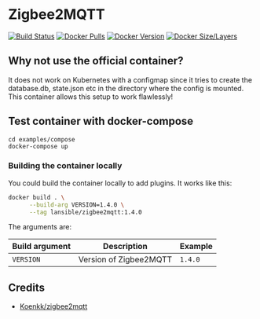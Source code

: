 # Zigbee2MQTT
[![Build Status](https://cloud.drone.io/api/badges/LANsible/docker-zigbee2mqtt/status.svg)](https://cloud.drone.io/LANsible/docker-zigbee2mqtt)
[![Docker Pulls](https://img.shields.io/docker/pulls/lansible/zigbee2mqtt.svg)](https://hub.docker.com/r/lansible/zigbee2mqtt)
[![Docker Version](https://images.microbadger.com/badges/version/lansible/zigbee2mqtt:latest.svg)](https://microbadger.com/images/lansible/zigbee2mqtt:latest)
[![Docker Size/Layers](https://images.microbadger.com/badges/image/lansible/zigbee2mqtt:latest.svg)](https://microbadger.com/images/lansible/zigbee2mqtt:latest)

## Why not use the official container?

It does not work on Kubernetes with a configmap since it tries to create the database.db, state.json etc in the directory where the config is mounted.
This container allows this setup to work flawlessly!

## Test container with docker-compose

```
cd examples/compose
docker-compose up
```

### Building the container locally

You could build the container locally to add plugins. It works like this:

```bash
docker build . \
      --build-arg VERSION=1.4.0 \
      --tag lansible/zigbee2mqtt:1.4.0
```
The arguments are:

| Build argument | Description                                    | Example                 |
|----------------|------------------------------------------------|-------------------------|
| `VERSION`      | Version of Zigbee2MQTT                         | `1.4.0`                 |

## Credits

* [Koenkk/zigbee2mqtt](https://github.com/Koenkk/zigbee2mqtt)